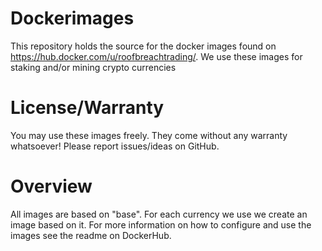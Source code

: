 # Dockerimages
This repository holds the source for the docker images found on https://hub.docker.com/u/roofbreachtrading/. We use these images for
staking and/or mining crypto currencies

# License/Warranty
You may use these images freely. They come without any warranty whatsoever! Please report issues/ideas on GitHub.

# Overview
All images are based on "base". For each currency we use we create an image based on it. For more information on how to configure and
use the images see the readme on DockerHub.

